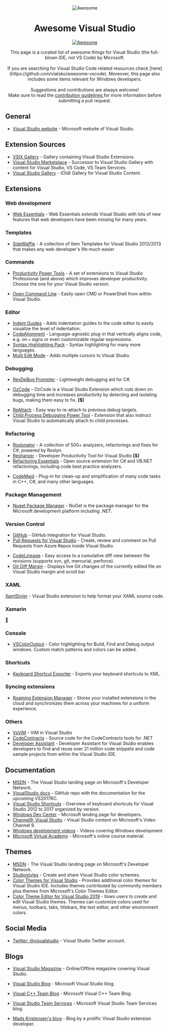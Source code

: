 <div align="center">
	<div>
  <img src="https://github.com/agarcialeon/awesome-visual-studio/blob/master/assets/vs-ide-2019.svg" alt="Awesome">
		<h1>Awesome Visual Studio </h1>		
		<a href="https://github.com/sindresorhus/awesome"> 
			<img src="https://awesome.re/badge-flat.svg" alt="Awesome">
		</a>					
		<p>
			This page is a curated list of awesome things for Visual Studio (the full-blown IDE, not VS Code) by Microsoft.
   <br><br>
   If you are searching  for Visual Studio Code related resources check [here](https://github.com/viatsko/awesome-vscode). Moreover, this page also includes some items relevant for Windows developers.
			<br><br>
			Suggestions and contributions are always welcome!
			<br>			
			Make sure to read the <a href="https://github.com/agarcialeon/awesome-visual-studio/blob/master/CONTRIBUTING.md"> contribution guidelines </a> for more information before submitting a pull request.
		</p>
	</div>
</div>

## General

- [Visual Studio website](https://www.visualstudio.com/) -  Microsoft website of Visual Studio.

## Extension Sources

- [VSIX Gallery](http://vsixgallery.com/) - Gallery containing Visual Studio Extensions.
- [Visual Studio Marketplace](https://marketplace.visualstudio.com/) - Successor to Visual Studio Gallery with content for Visual Studio, VS Code, VS Team Services.
- [Visual Studio Gallery](https://visualstudiogallery.msdn.microsoft.com/) - (Old) Gallery for Visual Studio Content.

## Extensions

### Web development

* [Web Essentials](http://vswebessentials.com/) - Web Essentials extends Visual Studio with lots of new features that web developers have been missing for many years.

### Templates

* [SideWaffle](https://github.com/ligershark/side-waffle) - A collection of Item Templates for Visual Studio 2012/2013 that makes any web developer's life much easier

### Commands

* [Productivity Power Tools](https://marketplace.visualstudio.com/items?itemName=VisualStudioPlatformTeam.ProductivityPowerTools) - A set of extensions to Visual Studio Professional (and above) which improves developer productivity. Choose the one for your Visual Studio version.
- [Open Command Line](https://visualstudiogallery.msdn.microsoft.com/4e84e2cf-2d6b-472a-b1e2-b84932511379) - Easily open CMD or PowerShell from within Visual Studio.

### Editor

- [Indent Guides](https://marketplace.visualstudio.com/items?itemName=SteveDowerMSFT.IndentGuides) - Adds indentation guides to the code editor to easily visualize the level of indentation.
- [CodeAlignment](https://marketplace.visualstudio.com/items?itemName=cpmcgrath.Codealignment) - Language-agnostic plug-in that vertically aligns code, e.g. on `=` signs or even customizable regular expressions.
- [Syntax Highlighting Pack](https://visualstudiogallery.msdn.microsoft.com/d92fd742-bab3-4314-b866-50b871d679ee) - Syntax highlighting for many more languages.
- [Multi Edit Mode](https://visualstudiogallery.msdn.microsoft.com/2beb9705-b568-45d1-8550-751e181e3aef) - Adds multiple cursors to Visual Studio.

### Debugging

- [RevDeBug Prompter](https://marketplace.visualstudio.com/items?itemName=vs-publisher-1469962.RevDeBugPrompter) - Lightweight debugging aid for C#.
 * [OzCode](https://marketplace.visualstudio.com/items?itemName=CodeValueLtd.OzCode) - OzCode is a Visual Studio Extension which cuts down on debugging time and increases productivity by detecting and isolating bugs, making them easy to fix. **[$]**
 - [ReAttach](https://marketplace.visualstudio.com/items?itemName=ErlandR.ReAttach) - Easy way to re-attach to previous debug targets.
 - [Child Process Debugging Power Tool](https://marketplace.visualstudio.com/items?itemName=GreggMiskelly.MicrosoftChildProcessDebuggingPowerTool) - Extension that also instruct Visual Studio to automatically attach to child processes.

### Refactoring

 * [Roslynator](https://github.com/JosefPihrt/Roslynator) - A collection of 500+ analyzers, refactorings and fixes for C#, powered by Roslyn.
 * [Resharper](https://www.jetbrains.com/resharper/) - Developer Productivity Tool for Visual Studio **[$]**
* [Refactoring Essentials](http://vsrefactoringessentials.com/) - Open source extension for C# and VB.NET refactorings, including code best practice analyzers.
- [CodeMaid](http://www.codemaid.net/) - Plug-in for clean-up and simplification of many code tasks in C++, C#, and many other languages.

### Package Management

* [Nuget Package Manager](https://marketplace.visualstudio.com/items?itemName=NuGetTeam.NuGetPackageManager) - NuGet is the package manager for the Microsoft development platform including .NET.

### Version Control

- [GitHub](https://visualstudio.github.com/) - GitHub integration for Visual Studio.
- [Pull Requests for Visual Studio](https://marketplace.visualstudio.com/items?itemName=VSIDEVersionControlMSFT.pr4vs) - Create, review and comment on Pull Requests from Azure Repos inside Visual Studio.
* [CodeLineage](https://marketplace.visualstudio.com/items?itemName=HippoCampSoftwareLtd.CodeLineage) - Easy access to a cumulative diff view between file revisions (supports svn, git, mercurial, perforce).
* [Git Diff Margin](https://github.com/laurentkempe/GitDiffMargin) - Displays live Git changes of the currently edited file on Visual Studio margin and scroll bar

### XAML

[XamlStyler](https://github.com/Xavalon/XamlStyler) - Visual Studio extension to help format your XAML source code.

### Xamarin

:construction:

### Console

* [VSColorOutput](https://marketplace.visualstudio.com/items?itemName=MikeWard-AnnArbor.VSColorOutput) - Color highlighting for Build, Find and Debug output windows. Custom match patterns and colors can be added.

### Shortcuts

- [Keyboard Shortcut Exporter](https://marketplace.visualstudio.com/items?itemName=MadsKristensen.KeyboardShortcutExporter) - Exports your keyboard shortcuts to XML.

### Syncing extensions

- [Roaming Extension Manager](https://marketplace.visualstudio.com/items?itemName=VisualStudioPlatformTeam.RoamingExtensionManager) - Stores your installed extensions in the cloud and synchronizes them across your machines for a uniform experience.

### Others

* [VsVIM](https://github.com/jaredpar/VsVim) - VIM in Visual Studio
* [CodeContracts](https://github.com/Microsoft/CodeContracts) - Source code for the CodeContracts tools for .NET
* [Developer Assistant](https://marketplace.visualstudio.com/items?itemName=VisualStudioPlatformTeam.DeveloperAssistant) - Developer Assistant for Visual Studio enables developers to find and reuse over 21 million code snippets and code sample projects from within the Visual Studio IDE.

## Documentation

- [MSDN](https://msdn.microsoft.com/en-us/library/dd831853.aspx) - The Visual Studio landing page on Microsoft's Developer Network.
- [VisualStudio docs](https://github.com/Microsoft/visualstudio-docs) - GitHub repo with the documentation for the upcoming VS2017RC.
- [Visual Studio Shortcuts](http://visualstudioshortcuts.com/) - Overview of keyboard shortcuts for Visual Studio 2012 to 2017 organized by version.
- [Windows Dev Center](https://developer.microsoft.com/en-us/windows) - Microsoft landing page for developers.
- [Channel9: Visual Studio](https://channel9.msdn.com/VisualStudio) - Visual Studio content on Microsoft's Video Channel 9.
- [Windows development videos](https://developer.microsoft.com/en-us/windows/develop/app-development-video) - Videos covering Windows development
- [Microsoft Virtual Academy](https://mva.microsoft.com/) - Microsoft's online course material.

## Themes

- [MSDN](https://draculatheme.com/visual-studio/) - The Visual Studio landing page on Microsoft's Developer Network.
- [Studiostyles](https://studiostyl.es/) - Create and share Visual Studio color schemes.
- [Color Themes for Visual Studio](https://marketplace.visualstudio.com/items?itemName=VisualStudioPlatformTeam.ColorThemesforVisualStudio) - Provides additional color themes for Visual Studio IDE. Includes themes contributed by community members plus themes from Microsoft's Color Themes Editor.
- [Color Theme Editor for Visual Studio 2019](https://marketplace.visualstudio.com/items?itemName=VisualStudioPlatformTeam.VisualStudio2019ColorThemeEditor) - llows users to create and edit Visual Studio themes. Themes can customize colors used for menus, toolbars, tabs, titlebars, the text editor, and other environment colors.

## Social Media

- [Twitter: @visualstudio](https://twitter.com/visualstudio) - Visual Studio Twitter account.

## Blogs

- [Visual Studio Magazine](https://visualstudiomagazine.com/) - Online/Offline magazine covering Visual Studio.

- [Visual Studio Blog](https://blogs.msdn.microsoft.com/visualstudio/) - Microsoft Visual Studio blog.
- [Visual C++ Team Blog](https://blogs.msdn.microsoft.com/vcblog/) - Microsoft Visual C++ Team Blog.
- [Visual Studio Team Services](https://blogs.msdn.microsoft.com/vsoservice/) - Microsoft Visual Studio Team Services blog.
- [Mads Kristensen's blog](http://madskristensen.net/) - Blog by a prolific Visual Studio extension developer.
